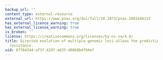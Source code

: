 ```yaml
---
backup_url: ''
content_type: external-resource
external_url: https://www.pnas.org/doi/full/10.1073/pnas.1801646115
has_external_licence_warning: true
has_external_license_warning: true
is_broken: ''
license: https://creativecommons.org/licenses/by-nc-sa/4.0/
title: Directed evolution of multiple genomic loci allows the prediction of antibiotic
  resistance.
uid: 8ff84344-af3f-4297-a635-d0868b4f64ef
---
```

